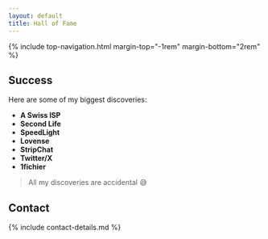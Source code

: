 ```yaml
---
layout: default
title: Hall of Fame
---
```


<!-- Begin of ugly CSS navigation styling hack -->
<style>a[href$="/fame"] { font-weight: bold; text-decoration: none; }</style>
<!-- End of ugly CSS navigation styling hack -->

{% include top-navigation.html margin-top="-1rem" margin-bottom="2rem" %}

## Success

Here are some of my biggest discoveries:

* __A Swiss ISP__
* __Second Life__
* __SpeedLight__
* __Lovense__
* __StripChat__
* __Twitter/X__
* __1fichier__

> All my discoveries are accidental 😅

## Contact

{% include contact-details.md %}
